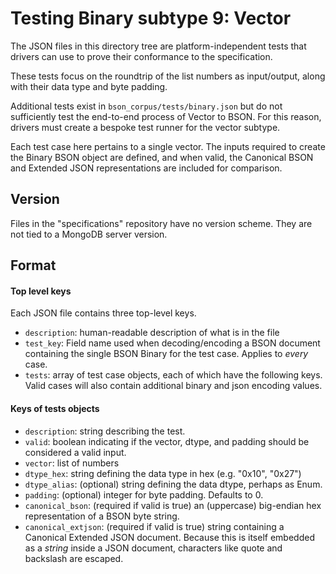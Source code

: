 # Testing Binary subtype 9: Vector

The JSON files in this directory tree are platform-independent tests that drivers can use to prove their conformance to
the specification.

These tests focus on the roundtrip of the list numbers as input/output, along with their data type and byte padding.

Additional tests exist in `bson_corpus/tests/binary.json` but do not sufficiently test the end-to-end process of Vector
to BSON. For this reason, drivers must create a bespoke test runner for the vector subtype.

Each test case here pertains to a single vector. The inputs required to create the Binary BSON object are defined, and
when valid, the Canonical BSON and Extended JSON representations are included for comparison.

## Version

Files in the "specifications" repository have no version scheme. They are not tied to a MongoDB server version.

## Format

#### Top level keys

Each JSON file contains three top-level keys.

- `description`: human-readable description of what is in the file
- `test_key`: Field name used when decoding/encoding a BSON document containing the single BSON Binary for the test
  case. Applies to *every* case.
- `tests`: array of test case objects, each of which have the following keys. Valid cases will also contain additional
  binary and json encoding values.

#### Keys of tests objects

- `description`: string describing the test.
- `valid`: boolean indicating if the vector, dtype, and padding should be considered a valid input.
- `vector`: list of numbers
- `dtype_hex`: string defining the data type in hex (e.g. "0x10", "0x27")
- `dtype_alias`: (optional) string defining the data dtype, perhaps as Enum.
- `padding`: (optional) integer for byte padding. Defaults to 0.
- `canonical_bson`: (required if valid is true) an (uppercase) big-endian hex representation of a BSON byte string.
- `canonical_extjson`: (required if valid is true) string containing a Canonical Extended JSON document. Because this is
  itself embedded as a *string* inside a JSON document, characters like quote and backslash are escaped.